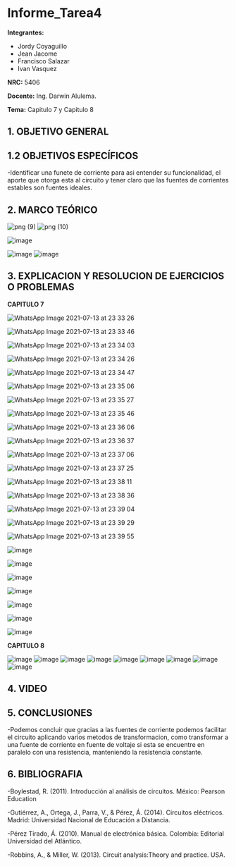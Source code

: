 # Informe_Tarea4
**Integrantes:**
- Jordy Coyaguillo
- Jean Jacome
- Francisco Salazar
- Ivan Vasquez



 **NRC:** 5406
 
 **Docente:** Ing. Darwin Alulema.
 
 **Tema:** Capitulo 7 y Capitulo 8 
 
 ## 1. OBJETIVO GENERAL
 



 ## 1.2 OBJETIVOS ESPECÍFICOS
 
-Identificar una funete de corriente para asi entender su funcionalidad, el aporte que otorga esta al circuito y tener claro que las fuentes de corrientes estables son fuentes ideales.




 ## 2. MARCO TEÓRICO 
 

![png (9)](https://user-images.githubusercontent.com/85137954/125520694-2e7aeaa5-b805-47dd-85c0-2f57ab340656.png)
![png (10)](https://user-images.githubusercontent.com/85137954/125537929-a08e9253-6eef-49e5-bb88-304a78221b96.png)

![image](https://user-images.githubusercontent.com/85137954/125568575-352a651e-5e1d-4086-bfe2-bfa36443bb96.png)

![image](https://user-images.githubusercontent.com/85137954/125565314-e0ab15f6-546d-43fc-bc11-21679ce99930.png)
![image](https://user-images.githubusercontent.com/85137954/125571280-755a0f9d-a16b-44d1-835e-689d70c950a5.png)



 
 ## 3. EXPLICACION Y RESOLUCION DE EJERCICIOS O PROBLEMAS 
 
 **CAPITULO 7**
 
 ![WhatsApp Image 2021-07-13 at 23 33 26](https://user-images.githubusercontent.com/85137954/125562288-9d4ba8b9-d4d7-4272-9f96-9dd55bbfdf2d.jpeg)

![WhatsApp Image 2021-07-13 at 23 33 46](https://user-images.githubusercontent.com/85137954/125562296-33ca472d-ac96-462f-b09d-56d486691d10.jpeg)

![WhatsApp Image 2021-07-13 at 23 34 03](https://user-images.githubusercontent.com/85137954/125562308-783e7cfa-d3f9-4606-bae0-78ba96fd06e8.jpeg)
 
 ![WhatsApp Image 2021-07-13 at 23 34 26](https://user-images.githubusercontent.com/85137954/125562322-a8c39373-31d0-462a-886e-e72fc1a6586a.jpeg)

![WhatsApp Image 2021-07-13 at 23 34 47](https://user-images.githubusercontent.com/85137954/125562336-3d1bb4af-c7f7-4450-b1f1-a55710a4f7b9.jpeg)

![WhatsApp Image 2021-07-13 at 23 35 06](https://user-images.githubusercontent.com/85137954/125562345-008d091d-6dcb-4127-a05b-633e4589be3b.jpeg)

![WhatsApp Image 2021-07-13 at 23 35 27](https://user-images.githubusercontent.com/85137954/125562359-53abc8ef-258b-4cf3-8dd9-7480933411a7.jpeg)

![WhatsApp Image 2021-07-13 at 23 35 46](https://user-images.githubusercontent.com/85137954/125562370-0124038f-628a-4938-b850-bff45c54c116.jpeg)

![WhatsApp Image 2021-07-13 at 23 36 06](https://user-images.githubusercontent.com/85137954/125562379-2f414f15-a542-47ab-be9a-45bc9d01a006.jpeg)

![WhatsApp Image 2021-07-13 at 23 36 37](https://user-images.githubusercontent.com/85137954/125562387-7b817f71-fd60-48d4-9216-23f5a0f59fec.jpeg)

![WhatsApp Image 2021-07-13 at 23 37 06](https://user-images.githubusercontent.com/85137954/125562397-1e8fab0d-c141-4c7c-aa7e-453192217b68.jpeg)
 
![WhatsApp Image 2021-07-13 at 23 37 25](https://user-images.githubusercontent.com/85137954/125562410-bd61860f-29b0-4343-bbef-47422e54112c.jpeg)
 
![WhatsApp Image 2021-07-13 at 23 38 11](https://user-images.githubusercontent.com/85137954/125562418-dc4cd283-65ef-4a67-9e9c-a7eac4ec40f7.jpeg)
 
![WhatsApp Image 2021-07-13 at 23 38 36](https://user-images.githubusercontent.com/85137954/125562432-0054dc3b-7caa-448f-ad53-d3586d355888.jpeg)
 
![WhatsApp Image 2021-07-13 at 23 39 04](https://user-images.githubusercontent.com/85137954/125562448-7a567e38-f1fd-4fff-bd9b-bf11e07dc082.jpeg)
 
![WhatsApp Image 2021-07-13 at 23 39 29](https://user-images.githubusercontent.com/85137954/125562466-cb89938e-6a84-48db-8f98-5c2a1ecd5932.jpeg)
 
![WhatsApp Image 2021-07-13 at 23 39 55](https://user-images.githubusercontent.com/85137954/125562477-74ef74b0-e73a-450a-82c8-b274c0615531.jpeg)
 
 ![image](https://user-images.githubusercontent.com/85137954/125556457-cb86910e-8a25-4c8b-808a-3b8ef2a4c265.png)
 
 ![image](https://user-images.githubusercontent.com/85137954/125556363-f3806355-7382-4768-a67c-dc31c94da9c9.png)

 ![image](https://user-images.githubusercontent.com/85137954/125559502-0b42974b-06d5-4d16-a5c0-e30f6c11fb44.png)

![image](https://user-images.githubusercontent.com/85137954/125559608-4a5c7022-7be7-4cdc-a038-07f8ea61e0e5.png)

![image](https://user-images.githubusercontent.com/85137954/125559815-42e914d3-df11-4ffb-80eb-e4bf58501f6c.png)

![image](https://user-images.githubusercontent.com/85137954/125559979-7cc1e24b-d8e3-4a88-ac4e-c399c82a704a.png)

![image](https://user-images.githubusercontent.com/85137954/125560038-4e0678da-b0bb-4ddf-8b48-7caa739e1aae.png)


 **CAPITULO 8**
 
 ![image](https://user-images.githubusercontent.com/85137954/125571323-f91362c7-5856-4982-8955-2036c4666459.png)
![image](https://user-images.githubusercontent.com/85137954/125571351-eebf9476-3bbc-446f-a591-283129e4ccd1.png)
![image](https://user-images.githubusercontent.com/85137954/125571386-5810f4ae-7e33-40cd-bb77-767bf0344b50.png)
![image](https://user-images.githubusercontent.com/85137954/125571445-02e4e651-a671-4a38-be82-b40fed4c2ad5.png)
![image](https://user-images.githubusercontent.com/85137954/125571471-ed4fccf1-8d88-459b-8ed9-4efe8d96179f.png)
![image](https://user-images.githubusercontent.com/85137954/125571492-9c893540-6bd4-4991-b0a8-2d87a846d860.png)
![image](https://user-images.githubusercontent.com/85137954/125571510-5ed59ef4-9e7f-4a1e-bd48-3986033d7d1e.png)
![image](https://user-images.githubusercontent.com/85137954/125571524-987d36f0-f432-47b6-a810-6dbcae836ced.png)
![image](https://user-images.githubusercontent.com/85137954/125571608-d47c3d2d-5431-45c4-b927-6e0310a39a68.png)



## 4. VIDEO



## 5. CONCLUSIONES

-Podemos concluir que gracias a las fuentes de corriente podemos facilitar el circuito aplicando varios metodos de transformacion, como transformar a una fuente de corriente en fuente de voltaje si esta se encuentre en paralelo con una resistencia, manteniendo la resistencia constante.


## 6. BIBLIOGRAFIA

-Boylestad, R. (2011). Introducción al análisis de circuitos. México: Pearson Education

-Gutiérrez, A., Ortega, J., Parra, V., & Pérez, Á. (2014). Circuitos eléctricos. Madrid: Universidad Nacional de Educación a Distancia.

-Pérez Tirado, Á. (2010). Manual de electrónica básica. Colombia: Editorial Universidad del Atlántico.

-Robbins, A., & Miller, W. (2013). Circuit analysis:Theory and practice. USA.


